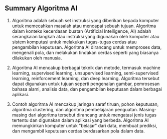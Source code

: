 ## Summary Algoritma AI

1. Algoritma adalah sebuah set instruksi yang diberikan kepada komputer untuk memecahkan masalah atau mencapai sebuah tujuan. Algoritma dalam konteks kecerdasan buatan (Artificial Intelligence, AI) adalah serangkaian langkah atau instruksi yang digunakan oleh komputer atau sistem komputasi untuk melakukan tugas-tugas cerdas atau pengambilan keputusan. Algoritma AI dirancang untuk memproses data, mengenali pola, dan melakukan tindakan cerdas seperti yang biasanya dilakukan oleh manusia.

2. Algoritma AI mencakup berbagai teknik dan metode, termasuk machine learning, supervised learning, unsupervised learning, semi-supervised learning, reinforcement learning, dan deep learning. Algoritma tersebut dapat digunakan untuk tujuan seperti pengenalan gambar, pemrosesan bahasa alami, analisis data, dan pengambilan keputusan dalam berbagai aplikasi.

3. Contoh algoritma AI mencakup jaringan saraf tiruan, pohon keputusan, algoritma clustering, dan algoritma pembelajaran penguatan. Masing-masing dari algoritma tersebut dirancang untuk mengatasi jenis tugas tertentu dan digunakan dalam aplikasi yang berbeda. Algoritma AI memungkinkan komputer untuk "belajar" dari data, membuat prediksi, dan mengambil keputusan cerdas berdasarkan pola dalam data.

